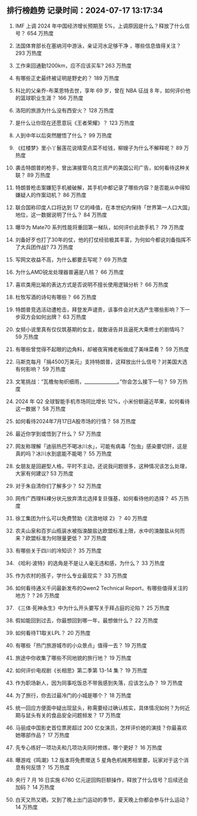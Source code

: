 
## 排行榜趋势 记录时间：2024-07-17 13:17:34
  
  1. IMF 上调 2024 年中国经济增长预期至 5%，上调原因是什么？释放了什么信号？ 654 万热度
    
  2. 法国体育部长在塞纳河中游泳，亲证河水足够干净 ，哪些信息值得关注？ 293 万热度
    
  3. 工作来回通勤1200km，应不应该买车? 263 万热度
    
  4. 有哪些正史最终被证明是野史的？ 189 万热度
    
  5. 科比的父亲乔-布莱恩特去世，享年 69 岁，曾在 NBA 征战 8 年，如何评价他的篮球职业生涯？ 166 万热度
    
  6. 洛阳的旅游为什么没有西安火？ 128 万热度
    
  7. 是什么让你现在还愿意玩《王者荣耀》？ 123 万热度
    
  8. 人到中年以后突然醒悟了什么？ 99 万热度
    
  9. 《红楼梦》里小丫鬟莲花说晴雯点菜不给钱，柳嫂子为什么不解释呢？ 89 万热度
    
  10. 袭击特朗普的枪手，曾出演接管乌克兰资产的美国公司广告，如何看待这种关联？ 89 万热度
    
  11. 特朗普枪击案嫌犯手机被破解，其手机中都记录了哪些内容？是否能从中得知嫌疑人的作案动机？ 86 万热度
    
  12. 联合国称印度人口将达到 17 亿的峰值，在本世纪内保持「世界第一人口大国」地位，这一数据说明了什么？ 84 万热度
    
  13. 曝华为 Mate70 系列性能将重回第一梯队，如何评价此款手机？ 79 万热度
    
  14. 刘备好歹也打了30年的仗，他的打仗经验极其丰富，为何如今都说刘备指挥不了大兵团作战? 73 万热度
    
  15. 写网文收益不高，为什么都要去写呢？ 69 万热度
    
  16. 为什么AMD锐龙处理器普遍是八核？ 66 万热度
    
  17. 喜欢类用比喻的表达方式是否说明不擅长使用逻辑分析？ 66 万热度
    
  18. 杜牧写酒的诗句有哪些？ 66 万热度
    
  19. 特朗普竞选活动遭枪击，拜登发声谴责，该事件会对大选产生哪些影响？下一步双方会如何出牌？ 63 万热度
    
  20. 女频小说里真有仅仅筑基期的女主，就敢诬告并且逼死大乘修士的剧情吗？ 59 万热度
    
  21. 有哪些曾觉得不起眼的边角料，却被夜宵摊老板做成了美味菜肴？ 59 万热度
    
  22. 马斯克每月「捐4500万美元」支持特朗普，这释放出什么信号？对美国大选有何影响？ 59 万热度
    
  23. 文笔挑战：“瓦檐匆匆织细雨，______________。”你会怎么接下一句？ 59 万热度
    
  24. 2024 年 Q2 全球智能手机市场同比增长 12%，小米份额逼近苹果，如何看待这一数据？ 58 万热度
    
  25. 如何看待2024年7月17日A股市场的行情？ 58 万热度
    
  26. 最近你学到或悟到了什么？ 57 万热度
    
  27. 网友称理解「迪丽热巴不喝冰川水」，可能有病毒「包虫」感染要切肝，这是真的吗？冰川水到底能不能喝？ 55 万热度
    
  28. 女朋友是回避型人格，平时不主动，还说我问题很多，这种情况该怎么处理，大家有何建议? 53 万热度
    
  29. 对于朱自清你们了解多少？ 52 万热度
    
  30. 网传广西理科裸分状元放弃清北选择复旦强基，如何看待他的选择？ 45 万热度
    
  31. 徐工集团为什么可以免费赞助《流浪地球 2》？ 40 万热度
    
  32. 农夫山泉和百岁山瓶装水被指溴酸盐达欧盟标准上限，水中的溴酸盐从何而来？欧盟标准为何限量更低？ 37 万热度
    
  33. 有哪些关于四川的冷知识？ 35 万热度
    
  34. 《哈利·波特》的选角是不是让人毫无违和感，为什么？ 33 万热度
    
  35. 作为农村的孩子，学什么专业最现实？ 33 万热度
    
  36. 如何看待通义千问最新发布的Qwen2 Technical Report，有哪些值得关注的地方？ ? 26 万热度
    
  37. 《三体·死神永生》中为什么开头要写关于拜占庭的沦陷？ 25 万热度
    
  38. 假如能回到过去，你最想回到哪一年，最想做什么？ 22 万热度
    
  39. 如何看待T1取关LPL？ 20 万热度
    
  40. 有哪些「热门旅游城市的小众景点」值得一去？ 19 万热度
    
  41. 旅途中你收集了哪些不同地貌的旅行地？ 19 万热度
    
  42. 如何评价电视剧《长相思》第二季第 13-14 集？ 19 万热度
    
  43. 作为职场新人，因为同事吃饭总不带我感到失落，应该怎么办？ 19 万热度
    
  44. 为了旅行，你去过最冷门的小城是哪个？ 18 万热度
    
  45. 统一回应方便面中疑出现鼠头，称需要经过确认核实，具体情况如何？为何近期与鼠头有关的食品安全问题频发？ 17 万热度
    
  46. 马丽成中国影史首位票房超过 200 亿女演员，怎样评价她的演技？你最喜欢她哪部作品？ 17 万热度
    
  47. 先专心练好一项功夫和几项功夫同时修炼，哪个更好？ 16 万热度
    
  48. 曝游戏《鸣潮》1.2 版本将免费赠送 5 星角色机械男相里要，玩家对于这个消息有何反馈？ 15 万热度
    
  49. 央行 7 月 16 日实施 6760 亿元逆回购巨额操作，释放了什么信号？后续还会加码？ 14 万热度
    
  50. 白天又热又晒，又到了晚上出门运动的季节，夏天晚上你都会参与什么运动？ 14 万热度
    